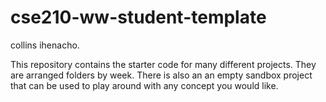 # cse210-ww-student-template
collins ihenacho.

This repository contains the starter code for many different projects. They are arranged folders by week. There is also an an empty sandbox project that can be used to play around with any concept you would like.

